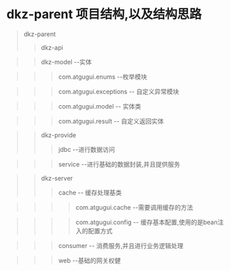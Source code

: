 # dkz-parent 项目结构,以及结构思路
>dkz-parent  
>>dkz-api

>>dkz-model --实体

>>>com.atgugui.enums --枚举模块

>>>com.atgugui.exceptions -- 自定义异常模块

>>>com.atgugui.model -- 实体类

>>>com.atgugui.result -- 自定义返回实体

>>dkz-provide
>>>jdbc --进行数据访问

>>>service --进行基础的数据封装,并且提供服务


>>dkz-server
>>>cache -- 缓存处理基类  

>>>>com.atgugui.cache --需要调用缓存的方法

>>>>com.atgugui.config -- 缓存基本配置,使用的是bean注入的配置方式

>>>consumer -- 消费服务,并且进行业务逻辑处理

>>>web --基础的网关权健
